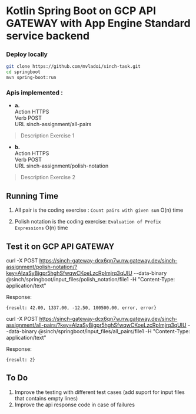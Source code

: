 # Kotlin Spring Boot on GCP API GATEWAY with App Engine Standard service backend 


### Deploy locally 

```sh
git clone https://github.com/mvladoi/sinch-task.git
cd springboot
mvn spring-boot:run 

```

[tutorial]: https://cloud.google.com/community/tutorials/kotlin-springboot-app-engine-java8


### Apis implemented : 

- **a.**\
Action	     HTTPS \
Verb         POST\
URL      sinch-assignment/all-pairs  
> Description  Exercise 1 

- **b.**\
Action	     HTTPS \
Verb         POST\
URL      sinch-assignment/polish-notation
> Description  Exercise 2


## Running Time
1. All pair is the coding exercise : ```Count pairs with given sum```
   O(n) time

2. Polish notation is the coding exercise: ```Evaluation of Prefix Expressions```
    O(n) time
   

## Test it on GCP API GATEWAY 

curl -X POST https://sinch-gateway-dcx6qn7w.nw.gateway.dev/sinch-assignment/polish-notation/?key=AIzaSyBigpr5hghSfwqwCKoeLzcRpImjrq3qUIU  --data-binary  @sinch/springboot/input_files/polish_notation/file1  -H "Content-Type: application/text"

Response: 

```{result: 42.00, 1337.00, -12.50, 100500.00, error, error}```



curl -X POST https://sinch-gateway-dcx6qn7w.nw.gateway.dev/sinch-assignment/all-pairs/?key=AIzaSyBigpr5hghSfwqwCKoeLzcRpImjrq3qUIU  --data-binary  @sinch/springboot/input_files/all_pairs/file1  -H "Content-Type: application/text"

Response:

```{result: 2}```


## To Do
1. Improve the testing with different test cases 
    (add suport for input files that contains empty lines)
3. Improve the api response code in case of failures 
